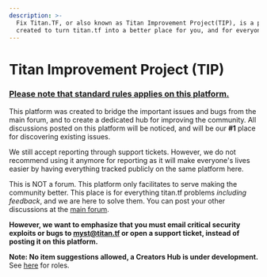 ```yaml
---
description: >-
  Fix Titan.TF, or also known as Titan Improvement Project(TIP), is a platform
  created to turn titan.tf into a better place for you, and for everyone.
---
```


# Titan Improvement Project \(TIP\)

### [Please note that standard rules applies on this platform.](https://titan.tf/rules)

This platform was created to bridge the important issues and bugs from the main forum, and to create a dedicated hub for improving the community. All discussions posted on this platform will be noticed, and will be our **\#1** place for discovering existing issues.

We still accept reporting through support tickets. However, we do not recommend using it anymore for reporting as it will make everyone's lives easier by having everything tracked publicly on the same platform here.

This is NOT a forum. This platform only facilitates to serve making the community better. This place is for everything titan.tf problems _including feedback_, and we are here to solve them. You can post your other discussions at the [main forum](https://titan.tf/forum).

**However, we want to emphasize that you must email critical security exploits or bugs to myst@titan.tf or open a support ticket, instead of posting it on this platform.**

**Note: No item suggestions allowed, a Creators Hub is under development.** See [here](https://fix.titan.tf/p/2-roles) for roles.

